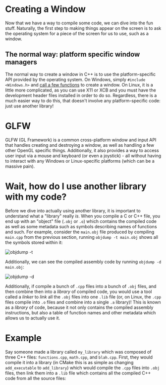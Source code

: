 # Creating a Window
Now that we have a way to compile some code, we can dive into the fun stuff. Naturally, the first step to making things appear on the screen is to ask the operating system for a piece of the screen for us to use, such as a window.

## The normal way: platform specific window managers
The normal way to create a window in C++ is to use the platform-specific API provided by the operating system. On Windows, simply `#include <Windows.h>` and [call a few functions](https://docs.microsoft.com/en-us/windows/win32/api/winuser/nf-winuser-createwindowexa) to create a window. On Linux, it is a little more complicated, as you can use X11 or XCB and you must have the development header files installed in order to do so. Regardless, there is a much easier way to do this, that doesn't involve any platform-specific code: just use another library!

# GLFW
GLFW (GL Framework) is a common cross-platform window and input API that handles creating and destroying a window, as well as handling a few other OpenGL specific things. Additionally, it also provides a way to access user input via a mouse and keyboard (or even a joystick) - all without having to interact with any Windows or Linux-specific platforms (which can be a massive pain).

# Wait, how do I use another library with my code?
Before we dive into actually using another library, it is important to understand what a "library" really *is*. When you compile a C or C++ file, you end up with an "object" file (`.obj` or `.o`) which contains the compiled code as well as some metadata such as symbols describing names of functions and such. For example, consider the `main.obj` file produced by compiling `main.cpp` from the previous section, running `objdump -t main.obj` shows all the symbols stored within it:

![objdump -t](https://raw.githubusercontent.com/Shmaug/OpenGL-Tutorial/master/_images/objdump_t.png)

Additionally, we can see the compiled assembly code by running `objdump -d main.obj`:

![objdump -d](https://raw.githubusercontent.com/Shmaug/OpenGL-Tutorial/master/_images/objdump_d.png)

Additionally, if compile a bunch of `.cpp` files into a bunch of `.obj` files, and then combine then into a *library* of compiled code, you would use a tool called a *linker* to *link* all the `.obj` files into one `.lib` file (or, on Linux, the `.cpp` files compile into `.o` files and combine into a single `.a` library)! This is known as a *library* of code, because it not only contains the compiled assembly instructions, but also a table of function names and other metadata which allows us to actually use it.

# Example
Say someone made a library called `my_library` which was composed of three C++ files: `functions.cpp`, `math.cpp`, and `blah.cpp`. First, they would compile it into a library (in CMake this is as simple as changing `add_executable` to `add_library`) which would compile the `.cpp` files into `.obj` files, then link them into a `.lib` file which contains all the compiled C++ code from all the source files: